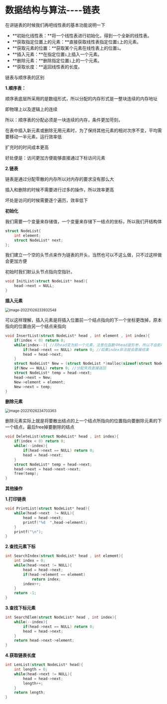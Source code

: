 # 数据结构与算法----链表

在讲链表的时候我们再吧线性表的基本功能说明一下

* **初始化线性表：**将一个线性表进行初始化，得到一个全新的线性表。
* **获取指定位置上的元素：**直接获取线性表指定位置`i`上的元素。
* **获取元素的位置：**获取某个元素在线性表上的位置`i`。
* **插入元素：**在指定位置`i`上插入一个元素。
* **删除元素：**删除指定位置`i`上的一个元素。
* **获取长度：**返回线性表的长度。



链表与顺序表的区别

**1.顺序表：**

顺序表底层所采用的是数组形式，所以分配的内存形式是一整块连续的内存地址

即物理上以及逻辑上的连续

所以：顺序表的分配必须是一块连续的内存，条件更加苛刻，

在表中插入新元素或删除无用元素时，为了保持其他元素的相对次序不变，平均需要移动一半元素，运行效率低

扩充时的时间成本更高

好处便是：访问更加方便能够直接通过下标访问元素

**2.链表**

链表是通过分配零散的内存所以对内存的要求没有那么大

插入和删除的时候不需要进行过多的操作，所以效率更高

坏处是访问的时候需要逐个遍历，效率低下



**初始化**

我们需要一个变量来存储值，一个变量来存储下一结点的坐标，所以我们开结构体

```c
struct NodeList{
    int element;
    struct NodeList* next;
};
```

我们建立一个空的头节点来作为链表的开头，当然也可以不这么做，只不过这样做会更加方便

初始时我们默认头节点指向空指针。

```c
void InitList(struct NodeList* head){
    head->next = NULL;
}
```



**插入元素**

<img src="C:\Users\阴铭洋\Desktop\CSDN\图片\image-20221026233932548.png" alt="image-20221026233932548" style="zoom:80%;" />

可以这样理解，插入元素是将插入位置前一个结点指向的下一个坐标更改掉，原本指向的位置由另一个结点来指向

```c
void InsertList(struct NodeList* head , int element , int index){
    if(index < 0) return 0;
    while(index--){ //将head变为前一个元素，注意在函数中head是形参，所以不会影响到原数据
        if(head->next == NULL) return 0; //如果index非法就会直接结束
        head = head->next;
    }
    struct NodeList* New = (struct NodeList *)malloc(sizeof(struct NodeList)); //分配一个新的结点来存储数据
    if(New == NULL) return 0; //分配失败直接返回
    struct NodeList* temp = head->next;
    head->next = New;
    New->element = element;
    New->next = temp;
}
```



**删除元素**

<img src="C:\Users\阴铭洋\Desktop\CSDN\图片\image-20221026234703363.png" alt="image-20221026234703363" style="zoom:80%;" />

删除元素实际上就是将要散出结点的上一个结点所指向的位置指向要删除元素的下一个结点，最后free掉要删除的结点

```c
void DeleteList(struct NodeList* head , int index){
    if(index < 0) return 0;
    while(--index){
        if(head->next == NULL) return 0;
        head = head->next;
    }
    struct NodeList* temp = head->next;
    head->next = head->next->next;
    free(temp);
}
```



**其他操作**

**1.打印链表**

```c
void PrintList(struct NodeList* head){
    while(head->next  != NULL){
        head = head->next;
        printf("%d  ",head->element);
    }
    printf("\n");
}
```



**2.查找元素下标**

```c
int SearchIndex(struct NodeList* head , int elememt){
    int index = 0;
    while(head->next != NULL){
        head = head->next;
        if(head->element == elememt)
            return index;
        index++;
    }
    return -1;
}
```



**3.查找下标元素**

```c
int SearchElem(struct NodeList* head , int index){
    while(--index){
        if(head->next == NULL) return 0;
        head = head->next;
    }
    return head->next->element;
}
```



**4.获取链表长度**

```c
int LenList(struct NodeList* head){
    int length = 0;
    while(head->next != NULL){
        head = head->next;
        length++;
    }
    return length;
}
```

